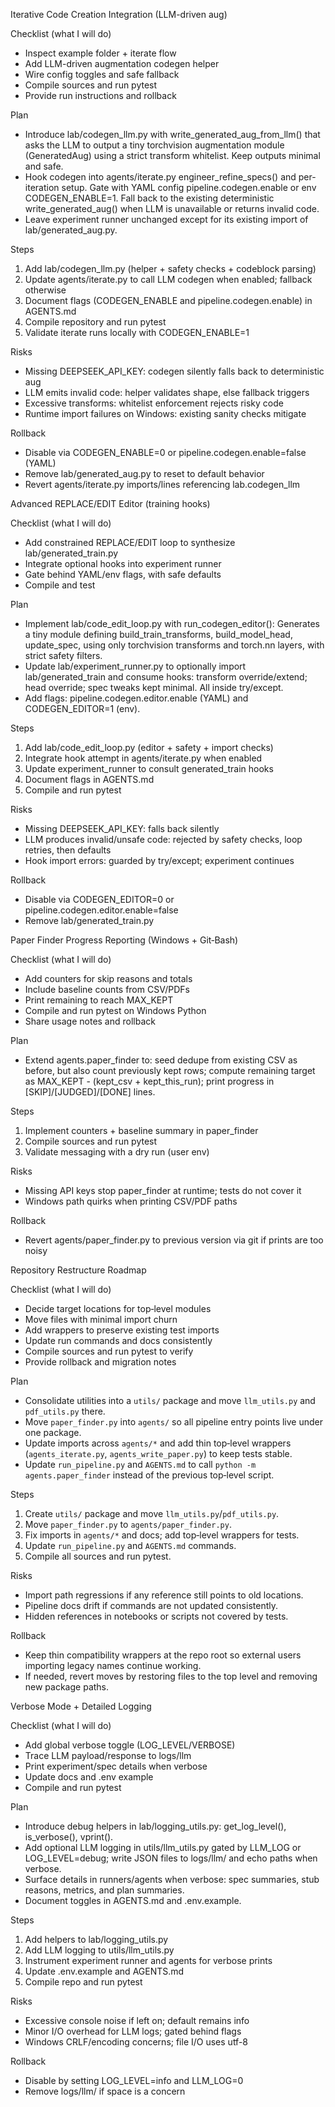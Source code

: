 Iterative Code Creation Integration (LLM-driven aug)

Checklist (what I will do)

- Inspect example folder + iterate flow
- Add LLM-driven augmentation codegen helper
- Wire config toggles and safe fallback
- Compile sources and run pytest
- Provide run instructions and rollback

Plan

- Introduce lab/codegen_llm.py with write_generated_aug_from_llm() that asks the LLM to output a tiny torchvision augmentation module (GeneratedAug) using a strict transform whitelist. Keep outputs minimal and safe.
- Hook codegen into agents/iterate.py engineer_refine_specs() and per-iteration setup. Gate with YAML config pipeline.codegen.enable or env CODEGEN_ENABLE=1. Fall back to the existing deterministic write_generated_aug() when LLM is unavailable or returns invalid code.
- Leave experiment runner unchanged except for its existing import of lab/generated_aug.py.

Steps

1) Add lab/codegen_llm.py (helper + safety checks + codeblock parsing)
2) Update agents/iterate.py to call LLM codegen when enabled; fallback otherwise
3) Document flags (CODEGEN_ENABLE and pipeline.codegen.enable) in AGENTS.md
4) Compile repository and run pytest
5) Validate iterate runs locally with CODEGEN_ENABLE=1

Risks

- Missing DEEPSEEK_API_KEY: codegen silently falls back to deterministic aug
- LLM emits invalid code: helper validates shape, else fallback triggers
- Excessive transforms: whitelist enforcement rejects risky code
- Runtime import failures on Windows: existing sanity checks mitigate

Rollback

- Disable via CODEGEN_ENABLE=0 or pipeline.codegen.enable=false (YAML)
- Remove lab/generated_aug.py to reset to default behavior
- Revert agents/iterate.py imports/lines referencing lab.codegen_llm

Advanced REPLACE/EDIT Editor (training hooks)

Checklist (what I will do)

- Add constrained REPLACE/EDIT loop to synthesize lab/generated_train.py
- Integrate optional hooks into experiment runner
- Gate behind YAML/env flags, with safe defaults
- Compile and test

Plan

- Implement lab/code_edit_loop.py with run_codegen_editor():
  Generates a tiny module defining build_train_transforms, build_model_head, update_spec,
  using only torchvision transforms and torch.nn layers, with strict safety filters.
- Update lab/experiment_runner.py to optionally import lab/generated_train and consume hooks:
  transform override/extend; head override; spec tweaks kept minimal. All inside try/except.
- Add flags: pipeline.codegen.editor.enable (YAML) and CODEGEN_EDITOR=1 (env).

Steps

1) Add lab/code_edit_loop.py (editor + safety + import checks)
2) Integrate hook attempt in agents/iterate.py when enabled
3) Update experiment_runner to consult generated_train hooks
4) Document flags in AGENTS.md
5) Compile and run pytest

Risks

- Missing DEEPSEEK_API_KEY: falls back silently
- LLM produces invalid/unsafe code: rejected by safety checks, loop retries, then defaults
- Hook import errors: guarded by try/except; experiment continues

Rollback

- Disable via CODEGEN_EDITOR=0 or pipeline.codegen.editor.enable=false
- Remove lab/generated_train.py

 Paper Finder Progress Reporting (Windows + Git‑Bash)

Checklist (what I will do)

- Add counters for skip reasons and totals
- Include baseline counts from CSV/PDFs
- Print remaining to reach MAX_KEPT
- Compile and run pytest on Windows Python
- Share usage notes and rollback

Plan

- Extend agents.paper_finder to: seed dedupe from existing CSV as before, but also count previously kept rows; compute remaining target as MAX_KEPT - (kept_csv + kept_this_run); print progress in [SKIP]/[JUDGED]/[DONE] lines.

Steps

1) Implement counters + baseline summary in paper_finder
2) Compile sources and run pytest
3) Validate messaging with a dry run (user env)

Risks

- Missing API keys stop paper_finder at runtime; tests do not cover it
- Windows path quirks when printing CSV/PDF paths

Rollback

- Revert agents/paper_finder.py to previous version via git if prints are too noisy

Repository Restructure Roadmap

Checklist (what I will do)

- Decide target locations for top‑level modules
- Move files with minimal import churn
- Add wrappers to preserve existing test imports
- Update run commands and docs consistently
- Compile sources and run pytest to verify
- Provide rollback and migration notes

Plan

- Consolidate utilities into a `utils/` package and move `llm_utils.py` and `pdf_utils.py` there.
- Move `paper_finder.py` into `agents/` so all pipeline entry points live under one package.
- Update imports across `agents/*` and add thin top‑level wrappers (`agents_iterate.py`, `agents_write_paper.py`) to keep tests stable.
- Update `run_pipeline.py` and `AGENTS.md` to call `python -m agents.paper_finder` instead of the previous top‑level script.

Steps

1) Create `utils/` package and move `llm_utils.py`/`pdf_utils.py`.
2) Move `paper_finder.py` to `agents/paper_finder.py`.
3) Fix imports in `agents/*` and docs; add top‑level wrappers for tests.
4) Update `run_pipeline.py` and `AGENTS.md` commands.
5) Compile all sources and run pytest.

Risks

- Import path regressions if any reference still points to old locations.
- Pipeline docs drift if commands are not updated consistently.
- Hidden references in notebooks or scripts not covered by tests.

Rollback

- Keep thin compatibility wrappers at the repo root so external users importing legacy names continue working.
- If needed, revert moves by restoring files to the top level and removing new package paths.


Verbose Mode + Detailed Logging

Checklist (what I will do)

- Add global verbose toggle (LOG_LEVEL/VERBOSE)
- Trace LLM payload/response to logs/llm
- Print experiment/spec details when verbose
- Update docs and .env example
- Compile and run pytest

Plan

- Introduce debug helpers in lab/logging_utils.py: get_log_level(), is_verbose(), vprint().
- Add optional LLM logging in utils/llm_utils.py gated by LLM_LOG or LOG_LEVEL=debug; write JSON files to logs/llm/ and echo paths when verbose.
- Surface details in runners/agents when verbose: spec summaries, stub reasons, metrics, and plan summaries.
- Document toggles in AGENTS.md and .env.example.

Steps

1) Add helpers to lab/logging_utils.py
2) Add LLM logging to utils/llm_utils.py
3) Instrument experiment runner and agents for verbose prints
4) Update .env.example and AGENTS.md
5) Compile repo and run pytest

Risks

- Excessive console noise if left on; default remains info
- Minor I/O overhead for LLM logs; gated behind flags
- Windows CRLF/encoding concerns; file I/O uses utf-8

Rollback

- Disable by setting LOG_LEVEL=info and LLM_LOG=0
- Remove logs/llm/ if space is a concern
